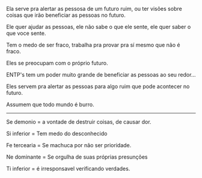 Ela serve pra alertar as pessosa de um futuro ruim, ou ter visões sobre coisas que irão beneficiar as pessoas no futuro. 

Ele quer ajudar as pessoas, ele não sabe o que ele sente, ele quer saber o que voce sente. 

Tem o medo de ser fraco, trabalha pra provar pra sí mesmo que não é fraco. 

Eles se preocupam com o próprio futuro. 

ENTP's tem um poder muito grande de beneficiar as pessoas ao seu redor...

Eles servem pra alertar as pessoas para algo ruim que pode acontecer no futuro. 

Assumem que todo mundo é burro.

---

Se demonio = a vontade de destruir coisas, de causar dor. 

Si inferior = Tem medo do desconhecido

Fe tercearia = Se machuca por não ser prioridade. 

Ne dominante = Se orgulha de suas próprias presunções

Ti inferior = é irresponsavel verificando verdades. 

